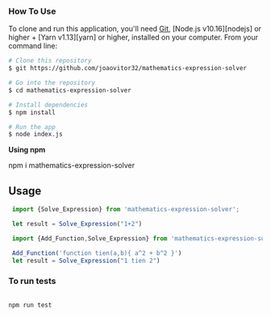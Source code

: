 <h3>How To Use</h3>

To clone and run this application, you'll need [Git](https://git-scm.com), [Node.js v10.16][nodejs] or higher + [Yarn v1.13][yarn] or higher, installed on your computer. From your command line:
  
  ```bash
# Clone this repository
$ git https://github.com/joaovitor32/mathematics-expression-solver

# Go into the repository
$ cd mathematics-expression-solver

# Install dependencies
$ npm install

# Run the app
$ node index.js

```
 **Using npm**

   npm i mathematics-expression-solver
    
## Usage

```js
 import {Solve_Expression} from 'mathematics-expression-solver';

 let result = Solve_Expression("1+2")

```
```js
 import {Add_Function,Solve_Expression} from 'mathematics-expression-solver';

 Add_Function('function tien(a,b){ a^2 + b^2 }')
 let result = Solve_Expression("1 tien 2")

```

<h3>To run tests</h3>

   ```bash

npm run test

```

